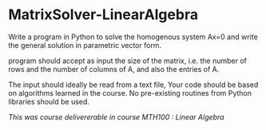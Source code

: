 # MatrixSolver-LinearAlgebra
Write a program in Python to solve the homogenous system Ax=0 and write the general solution in parametric vector form.

program should accept as input the size of the matrix, i.e. the number of rows and the number of columns of A, and also the entries of A.

The input should ideally be read from a text file,
Your code should be based on algorithms learned in the course. No pre-existing routines from Python libraries should be used.


_This was course delivererable in course MTH100 : Linear Algebra_
